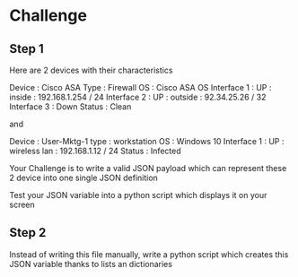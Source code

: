 # Challenge

## Step 1

Here are 2 devices with their characteristics

Device : Cisco ASA
Type : Firewall
OS : Cisco ASA OS
Interface 1 : UP : inside : 192.168.1.254 / 24 
Interface 2 : UP : outside : 92.34.25.26 / 32
Interface 3 : Down
Status : Clean

and

Device : User-Mktg-1
type : workstation
OS : Windows 10
Interface 1 : UP : wireless lan : 192.168.1.12 / 24 
Status : Infected

Your Challenge is to write a valid JSON payload which can represent these 2 device into one single JSON definition

Test your JSON variable into a python script which displays it on your screen

## Step 2

Instead of writing this file manually, write a python script which creates this JSON variable thanks to lists an dictionaries

